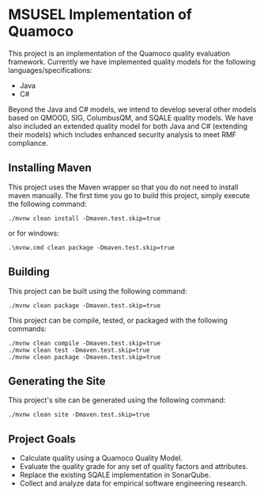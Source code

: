 # MSUSEL Implementation of Quamoco

This project is an implementation of the Quamoco quality evaluation framework. Currently we have implemented quality models for the following languages/specifications:

* Java
* C#

Beyond the Java and C# models, we intend to develop several other models based on QMOOD, SIG, ColumbusQM, and SQALE quality models.
We have also included an extended quality model for both Java and C# (extending their models) which includes enhanced security analysis to
meet RMF compliance.

## Installing Maven

This project uses the Maven wrapper so that you do not need to install maven manually.
The first time you go to build this project, simply execute the following command:

```
./mvnw clean install -Dmaven.test.skip=true
```
or for windows:
```
.\mvnw.cmd clean package -Dmaven.test.skip=true
```

## Building

This project can be built using the following command:

```
./mvnw clean package -Dmaven.test.skip=true
```

This project can be compile, tested, or packaged with the following commands:

```
./mvnw clean compile -Dmaven.test.skip=true
./mvnw clean test -Dmaven.test.skip=true
./mvnw clean package -Dmaven.test.skip=true
```

## Generating the Site

This project's site can be generated using the following command:

```
./mvnw clean site -Dmaven.test.skip=true
```

## Project Goals
* Calculate quality using a Quamoco Quality Model.
* Evaluate the quality grade for any set of quality factors and attributes.
* Replace the existing SQALE implementation in SonarQube.
* Collect and analyze data for empirical software engineering research.